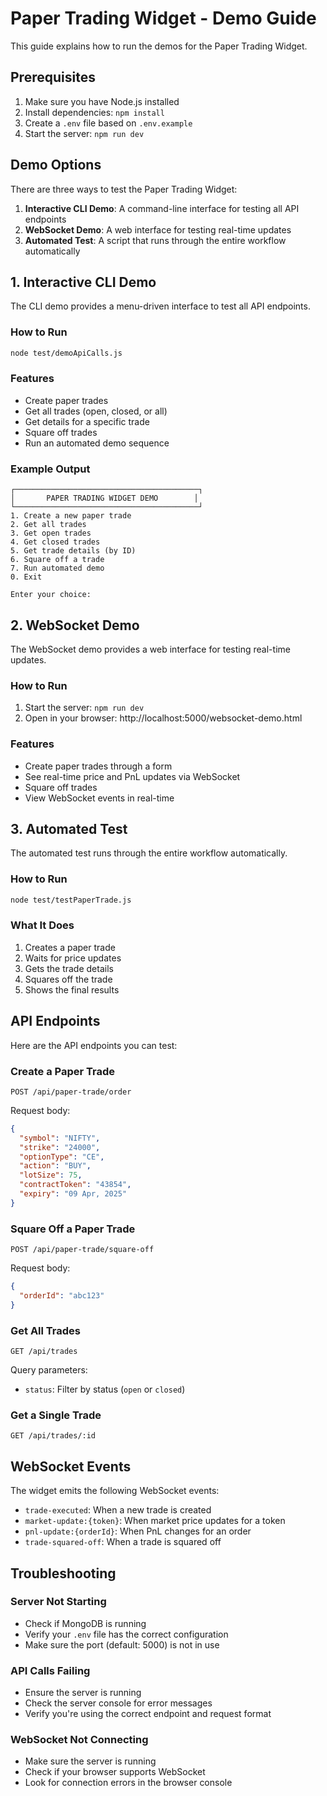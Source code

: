 # Paper Trading Widget - Demo Guide

This guide explains how to run the demos for the Paper Trading Widget.

## Prerequisites

1. Make sure you have Node.js installed
2. Install dependencies: `npm install`
3. Create a `.env` file based on `.env.example`
4. Start the server: `npm run dev`

## Demo Options

There are three ways to test the Paper Trading Widget:

1. **Interactive CLI Demo**: A command-line interface for testing all API endpoints
2. **WebSocket Demo**: A web interface for testing real-time updates
3. **Automated Test**: A script that runs through the entire workflow automatically

## 1. Interactive CLI Demo

The CLI demo provides a menu-driven interface to test all API endpoints.

### How to Run

```bash
node test/demoApiCalls.js
```

### Features

- Create paper trades
- Get all trades (open, closed, or all)
- Get details for a specific trade
- Square off trades
- Run an automated demo sequence

### Example Output

```
┌─────────────────────────────────────────┐
│       PAPER TRADING WIDGET DEMO        │
└─────────────────────────────────────────┘
1. Create a new paper trade
2. Get all trades
3. Get open trades
4. Get closed trades
5. Get trade details (by ID)
6. Square off a trade
7. Run automated demo
0. Exit

Enter your choice:
```

## 2. WebSocket Demo

The WebSocket demo provides a web interface for testing real-time updates.

### How to Run

1. Start the server: `npm run dev`
2. Open in your browser: http://localhost:5000/websocket-demo.html

### Features

- Create paper trades through a form
- See real-time price and PnL updates via WebSocket
- Square off trades
- View WebSocket events in real-time

## 3. Automated Test

The automated test runs through the entire workflow automatically.

### How to Run

```bash
node test/testPaperTrade.js
```

### What It Does

1. Creates a paper trade
2. Waits for price updates
3. Gets the trade details
4. Squares off the trade
5. Shows the final results

## API Endpoints

Here are the API endpoints you can test:

### Create a Paper Trade
```
POST /api/paper-trade/order
```
Request body:
```json
{
  "symbol": "NIFTY",
  "strike": "24000",
  "optionType": "CE",
  "action": "BUY",
  "lotSize": 75,
  "contractToken": "43854",
  "expiry": "09 Apr, 2025"
}
```

### Square Off a Paper Trade
```
POST /api/paper-trade/square-off
```
Request body:
```json
{
  "orderId": "abc123"
}
```

### Get All Trades
```
GET /api/trades
```
Query parameters:
- `status`: Filter by status (`open` or `closed`)

### Get a Single Trade
```
GET /api/trades/:id
```

## WebSocket Events

The widget emits the following WebSocket events:

- `trade-executed`: When a new trade is created
- `market-update:{token}`: When market price updates for a token
- `pnl-update:{orderId}`: When PnL changes for an order
- `trade-squared-off`: When a trade is squared off

## Troubleshooting

### Server Not Starting

- Check if MongoDB is running
- Verify your `.env` file has the correct configuration
- Make sure the port (default: 5000) is not in use

### API Calls Failing

- Ensure the server is running
- Check the server console for error messages
- Verify you're using the correct endpoint and request format

### WebSocket Not Connecting

- Make sure the server is running
- Check if your browser supports WebSocket
- Look for connection errors in the browser console
